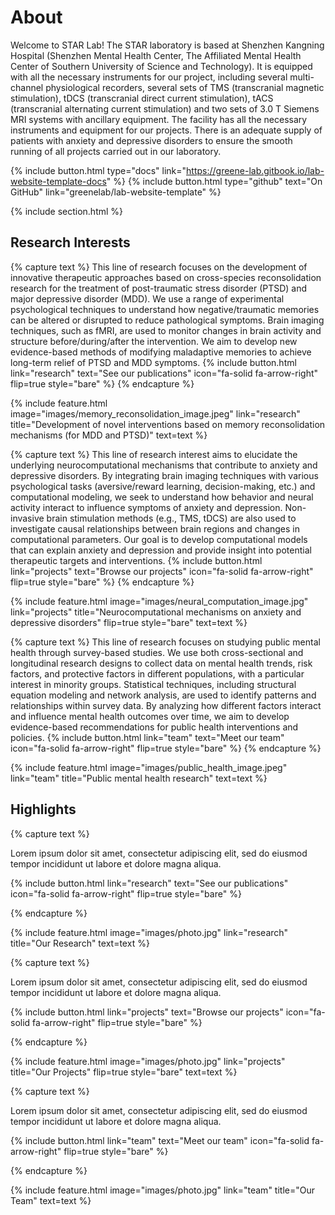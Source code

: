 ---
---

# About
Welcome to STAR Lab! The STAR laboratory is based at Shenzhen Kangning Hospital (Shenzhen Mental Health Center, The Affiliated Mental Health Center of Southern University of Science and Technology). It is equipped with all the necessary instruments for our project, including several multi-channel physiological recorders, several sets of TMS (transcranial magnetic stimulation), tDCS (transcranial direct current stimulation), tACS (transcranial alternating current stimulation) and two sets of 3.0 T Siemens MRI systems with ancillary equipment. The facility has all the necessary instruments and equipment for our projects. There is an adequate supply of patients with anxiety and depressive disorders to ensure the smooth running of all projects carried out in our laboratory.

{%
  include button.html
  type="docs"
  link="https://greene-lab.gitbook.io/lab-website-template-docs"
%}
{%
  include button.html
  type="github"
  text="On GitHub"
  link="greenelab/lab-website-template"
%}

{% include section.html %}

## Research Interests
{%
  capture text
%}
This line of research focuses on the development of innovative therapeutic approaches based on cross-species reconsolidation research for the treatment of post-traumatic stress disorder (PTSD) and major depressive disorder (MDD). We use a range of experimental psychological techniques to understand how negative/traumatic memories can be altered or disrupted to reduce pathological symptoms. Brain imaging techniques, such as fMRI, are used to monitor changes in brain activity and structure before/during/after the intervention. We aim to develop new evidence-based methods of modifying maladaptive memories to achieve long-term relief of PTSD and MDD symptoms.
{%
  include button.html
  link="research"
  text="See our publications"
  icon="fa-solid fa-arrow-right"
  flip=true
  style="bare"
%}
{%
  endcapture
%}

{%
  include feature.html
  image="images/memory_reconsolidation_image.jpeg"
  link="research"
  title="Development of novel interventions based on memory reconsolidation mechanisms (for MDD and PTSD)"
  text=text
%}

{%
  capture text
%}
This line of research interest aims to elucidate the underlying neurocomputational mechanisms that contribute to anxiety and depressive disorders. By integrating brain imaging techniques with various psychological tasks (aversive/reward learning, decision-making, etc.) and computational modeling, we seek to understand how behavior and neural activity interact to influence symptoms of anxiety and depression. Non-invasive brain stimulation methods (e.g., TMS, tDCS) are also used to investigate causal relationships between brain regions and changes in computational parameters. Our goal is to develop computational models that can explain anxiety and depression and provide insight into potential therapeutic targets and interventions.
{%
  include button.html
  link="projects"
  text="Browse our projects"
  icon="fa-solid fa-arrow-right"
  flip=true
  style="bare"
%}
{%
  endcapture
%}

{%
  include feature.html
  image="images/neural_computation_image.jpg"
  link="projects"
  title="Neurocomputational mechanisms on anxiety and depressive disorders"
  flip=true
  style="bare"
  text=text
%}

{%
  capture text
%}
This line of research focuses on studying public mental health through survey-based studies. We use both cross-sectional and longitudinal research designs to collect data on mental health trends, risk factors, and protective factors in different populations, with a particular interest in minority groups. Statistical techniques, including structural equation modeling and network analysis, are used to identify patterns and relationships within survey data. By analyzing how different factors interact and influence mental health outcomes over time, we aim to develop evidence-based recommendations for public health interventions and policies.
{%
  include button.html
  link="team"
  text="Meet our team"
  icon="fa-solid fa-arrow-right"
  flip=true
  style="bare"
%}
{%
  endcapture
%}

{%
  include feature.html
  image="images/public_health_image.jpeg"
  link="team"
  title="Public mental health research"
  text=text
%}

## Highlights

{% capture text %}

Lorem ipsum dolor sit amet, consectetur adipiscing elit, sed do eiusmod tempor incididunt ut labore et dolore magna aliqua.

{%
  include button.html
  link="research"
  text="See our publications"
  icon="fa-solid fa-arrow-right"
  flip=true
  style="bare"
%}

{% endcapture %}

{%
  include feature.html
  image="images/photo.jpg"
  link="research"
  title="Our Research"
  text=text
%}

{% capture text %}

Lorem ipsum dolor sit amet, consectetur adipiscing elit, sed do eiusmod tempor incididunt ut labore et dolore magna aliqua.

{%
  include button.html
  link="projects"
  text="Browse our projects"
  icon="fa-solid fa-arrow-right"
  flip=true
  style="bare"
%}

{% endcapture %}

{%
  include feature.html
  image="images/photo.jpg"
  link="projects"
  title="Our Projects"
  flip=true
  style="bare"
  text=text
%}

{% capture text %}

Lorem ipsum dolor sit amet, consectetur adipiscing elit, sed do eiusmod tempor incididunt ut labore et dolore magna aliqua.

{%
  include button.html
  link="team"
  text="Meet our team"
  icon="fa-solid fa-arrow-right"
  flip=true
  style="bare"
%}

{% endcapture %}

{%
  include feature.html
  image="images/photo.jpg"
  link="team"
  title="Our Team"
  text=text
%}

